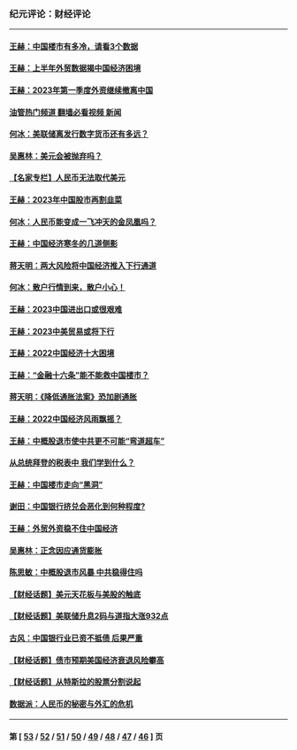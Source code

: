 ### 纪元评论：财经评论
---
#### [王赫：中国楼市有多冷，请看3个数据](../../pages/nsc1026/n14046129.md?08030330) 
#### [王赫：上半年外贸数据揭中国经济困境](../../pages/nsc1026/n14034198.md?08030330) 
#### [王赫：2023年第一季度外资继续撤离中国](../../pages/nsc1026/n13988870.md?08030330) 
#### [油管热门频道 翻墙必看视频 新闻](ok?08030330)
#### [何冰：美联储离发行数字货币还有多远？](../../pages/nsc1026/n13986109.md?08030330) 
#### [吴惠林：美元会被抛弃吗？](../../pages/nsc1026/n13984087.md?08030330) 
#### [【名家专栏】人民币无法取代美元](../../pages/nsc1026/n13974270.md?08030330) 
#### [王赫：2023年中国股市再割韭菜](../../pages/nsc1026/n13965334.md?08030330) 
#### [何冰：人民币能变成一飞冲天的金凤凰吗？](../../pages/nsc1026/n13964999.md?08030330) 
#### [王赫：中国经济寒冬的几道侧影](../../pages/nsc1026/n13932953.md?08030330) 
#### [蒋天明：两大风险将中国经济推入下行通道](../../pages/nsc1026/n13929820.md?08030330) 
#### [何冰：散户行情到来，散户小心！](../../pages/nsc1026/n13928308.md?08030330) 
#### [王赫：2023中国进出口或很艰难](../../pages/nsc1026/n13911515.md?08030330) 
#### [王赫：2023中美贸易或将下行](../../pages/nsc1026/n13899005.md?08030330) 
#### [王赫：2022中国经济十大困境](../../pages/nsc1026/n13883766.md?08030330) 
#### [王赫：“金融十六条”能不能救中国楼市？](../../pages/nsc1026/n13868431.md?08030330) 
#### [蒋天明：《降低通胀法案》恐加剧通胀](../../pages/nsc1026/n13806996.md?08030330) 
#### [王赫：2022中国经济风雨飘摇？](../../pages/nsc1026/n13803207.md?08030330) 
#### [王赫：中概股退市使中共更不可能“弯道超车”](../../pages/nsc1026/n13802858.md?08030330) 
#### [从总统拜登的税表中 我们学到什么？](../../pages/nsc1026/n13773081.md?08030330) 
#### [王赫：中国楼市走向“黑洞”](../../pages/nsc1026/n13770647.md?08030330) 
#### [谢田：中国银行挤兑会恶化到何种程度?](../../pages/nsc1026/n13766965.md?08030330) 
#### [王赫：外贸外资稳不住中国经济](../../pages/nsc1026/n13753933.md?08030330) 
#### [吴惠林：正念因应通货膨胀](../../pages/nsc1026/n13750350.md?08030330) 
#### [陈思敏：中概股退市风暴 中共稳得住吗](../../pages/nsc1026/n13738978.md?08030330) 
#### [【财经话题】美元天花板与美股的触底](../../pages/nsc1026/n13736495.md?08030330) 
#### [【财经话题】美联储升息2码与道指大涨932点](../../pages/nsc1026/n13727377.md?08030330) 
#### [古风：中国银行业已资不抵债 后果严重](../../pages/nsc1026/n13726111.md?08030330) 
#### [【财经话题】债市预期美国经济衰退风险攀高](../../pages/nsc1026/n13698043.md?08030330) 
#### [【财经话题】从特斯拉的股票分割说起](../../pages/nsc1026/n13679733.md?08030330) 
#### [数据派：人民币的秘密与外汇的危机](../../pages/nsc1026/n13667092.md?08030330) 

---
#### 第 [ [53](./53.md?08030330) / [52](./52.md?08030330) / [51](./51.md?08030330) / [50](./50.md?08030330) / [49](./49.md?08030330) / [48](./48.md?08030330) / [47](./47.md?08030330) / [46](./46.md?08030330) ] 页
